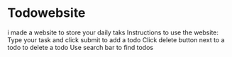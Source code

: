 # Todowebsite
i made a website to store your daily taks
Instructions to use the website:
Type your task and click submit to add a todo
Click delete button next to a todo to delete a todo
Use search bar to find todos
